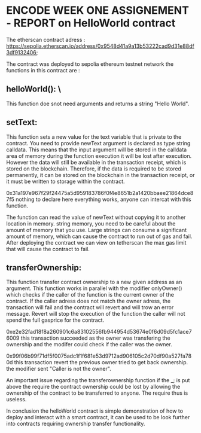 # ENCODE WEEK ONE ASSIGNEMENT - REPORT on HelloWorld contract
The etherscan contract adress : https://sepolia.etherscan.io/address/0x9548d41a9a13b53222cad9d31e88df3df9132406;

The contract was deployed to sepolia ethereum testnet network the functions in this contract are : 

## helloWorld(): \
This function doe snot need arguments and returns a string "Hello World".

## setText: 
This function sets a new value for the text variable that is private to the contract. You need to provide newText argument is declared as type string 
calldata. This means that the input argument will be stored in the calldata area of memory during the function execution it will be lost after execution. However the 
data will still be available in the transaction receipt, which is stored on the blockchain. Therefore, if the data is required to be stored permanently, it can be 
stored on the blockchain in the transaction receipt, or it must be written to storage within the contract.

0x31a197e967f29f24475a5d959183786f0f4e8651b2a1420bbaee21864dce87f5 nothing to declare here everything works, anyone can intercat with this function.

The function can read the value of newText without copying it to another location in memory.
string memory, you need to be careful about the amount of memory that you use. Large strings can consume a significant amount of memory, which can cause the contract 
to run out of gas and fail. After deploying the contract we can view on tetherscan the max gas limit that will cause the contract to fail. 

## transferOwnership: 
This function transfer contract ownership to a new given address as an argument. This function works in parallel with the modifier onlyOwner() which 
checks if the caller of the function is the current owner of the contract. 
If the caller adress does not match the owner adress, the transaction will fail and the contract will revert and will trow an error message. Revert will stop the 
execution of the function the caller will not spend the full gasprice for the contract.


0xe2e32fad18f8a260901c6a83102556fb944954d53674e0f6d09d5fc1ace76009 this transaction succeeded as the owner was transfering the ownership and the modifer could check if 
the caller was the owner. 

0x99f06b99f71df5f0075adc1f1f681e53d9712ad906105c2d70df90a527fa780d this transaction revert the previous owner  tried to get back ownership. the modifier sent "Caller 
is not the owner".

An important issue regarding the transferownership function if the _; is put above the require the contract ownership could be lost by allowing the ownership of the 
contract to be transferred to anyone. The require thus is useless. 


In conclusion the helloWorld contract is simple demonstration of how to deploy and interact with a smart contract, it can be used to be look further into contracts 
requiring ownership transfer functionality.
